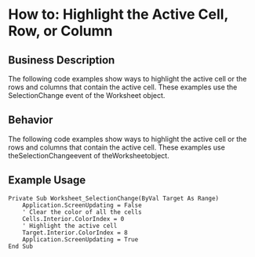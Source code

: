 # How to: Highlight the Active Cell, Row, or Column

## Business Description
The following code examples show ways to highlight the active cell or the rows and columns that contain the active cell. These examples use the SelectionChange event of the Worksheet object.

## Behavior
The following code examples show ways to highlight the active cell or the rows and columns that contain the active cell. These examples use theSelectionChangeevent of theWorksheetobject.

## Example Usage
```vba
Private Sub Worksheet_SelectionChange(ByVal Target As Range)
    Application.ScreenUpdating = False
    ' Clear the color of all the cells
    Cells.Interior.ColorIndex = 0
    ' Highlight the active cell
    Target.Interior.ColorIndex = 8
    Application.ScreenUpdating = True
End Sub
```